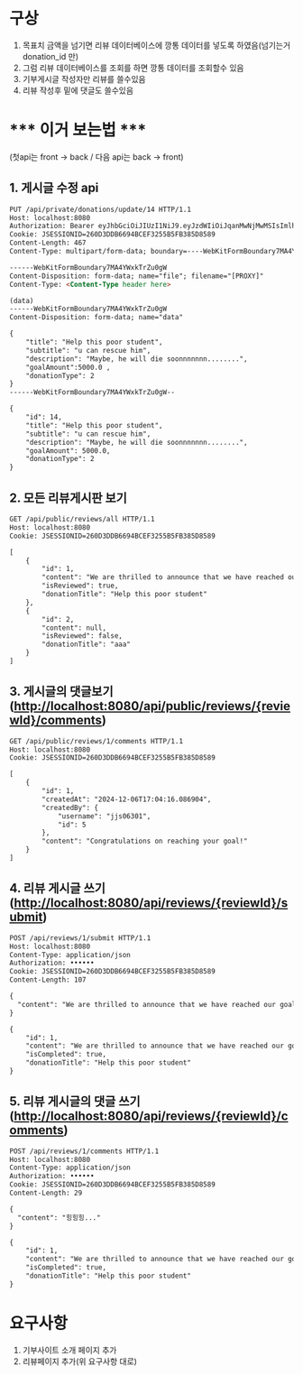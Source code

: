 # 구상

1. 목표치 금액을 넘기면 리뷰 데이터베이스에 깡통 데이터를 넣도록 하였음(넘기는거 donation_id 만)
2. 그럼 리뷰 데이터베이스를 조회를 하면 깡통 데이터를 조회할수 있음 
3. 기부게시글 작성자만 리뷰를 쓸수있음
4. 리뷰 작성후 밑에 댓글도 쓸수있음

# *** 이거 보는법 ***
(첫api는 front → back / 다음 api는 back → front)

## 1. 게시글 수정 api

```html
PUT /api/private/donations/update/14 HTTP/1.1
Host: localhost:8080
Authorization: Bearer eyJhbGciOiJIUzI1NiJ9.eyJzdWIiOiJqanMwNjMwMSIsImlhdCI6MTczMzQ3NDc3OCwiZXhwIjoxNzMzNDc4Mzc4fQ.tf7Va__7SibkAZNJVLKHguchWon3CG7bnVhvBkPkkHs
Cookie: JSESSIONID=260D3DDB6694BCEF3255B5FB385D8589
Content-Length: 467
Content-Type: multipart/form-data; boundary=----WebKitFormBoundary7MA4YWxkTrZu0gW

------WebKitFormBoundary7MA4YWxkTrZu0gW
Content-Disposition: form-data; name="file"; filename="[PROXY]"
Content-Type: <Content-Type header here>

(data)
------WebKitFormBoundary7MA4YWxkTrZu0gW
Content-Disposition: form-data; name="data"

{
    "title": "Help this poor student",
    "subtitle": "u can rescue him",
    "description": "Maybe, he will die soonnnnnnn........",
    "goalAmount":5000.0 ,
    "donationType": 2
}
------WebKitFormBoundary7MA4YWxkTrZu0gW--

```

```html
{
    "id": 14,
    "title": "Help this poor student",
    "subtitle": "u can rescue him",
    "description": "Maybe, he will die soonnnnnnn........",
    "goalAmount": 5000.0,
    "donationType": 2
}
```

## 2. 모든 리뷰게시판 보기

```html
GET /api/public/reviews/all HTTP/1.1
Host: localhost:8080
Cookie: JSESSIONID=260D3DDB6694BCEF3255B5FB385D8589
```

```html
[
    {
        "id": 1,
        "content": "We are thrilled to announce that we have reached our goal. Thank you for your support!",
        "isReviewed": true,
        "donationTitle": "Help this poor student"
    },
    {
        "id": 2,
        "content": null,
        "isReviewed": false,
        "donationTitle": "aaa"
    }
]
```

## 3. 게시글의 댓글보기([http://localhost:8080/api/public/reviews/{reviewId}/comments](http://localhost:8080/api/public/reviews/%7BreviewId%7D/comments))

```html
GET /api/public/reviews/1/comments HTTP/1.1
Host: localhost:8080
Cookie: JSESSIONID=260D3DDB6694BCEF3255B5FB385D8589
```

```html
[
    {
        "id": 1,
        "createdAt": "2024-12-06T17:04:16.086904",
        "createdBy": {
            "username": "jjs06301",
            "id": 5
        },
        "content": "Congratulations on reaching your goal!"
    }
]
```

## 4. 리뷰 게시글 쓰기([http://localhost:8080/api/reviews/{reviewId}/submit](http://localhost:8080/api/reviews/%7BreviewId%7D/submit))

```html
POST /api/reviews/1/submit HTTP/1.1
Host: localhost:8080
Content-Type: application/json
Authorization: ••••••
Cookie: JSESSIONID=260D3DDB6694BCEF3255B5FB385D8589
Content-Length: 107

{
  "content": "We are thrilled to announce that we have reached our goal. Thank you for your support!"
}
```

```html
{
    "id": 1,
    "content": "We are thrilled to announce that we have reached our goal. Thank you for your support!",
    "isCompleted": true,
    "donationTitle": "Help this poor student"
}
```

## 5. 리뷰 게시글의 댓글 쓰기([http://localhost:8080/api/reviews/{reviewId}/comments](http://localhost:8080/api/reviews/%7BreviewId%7D/comments))

```html
POST /api/reviews/1/comments HTTP/1.1
Host: localhost:8080
Content-Type: application/json
Authorization: ••••••
Cookie: JSESSIONID=260D3DDB6694BCEF3255B5FB385D8589
Content-Length: 29

{
  "content": "힝힝힝..."
}

```

```html
{
    "id": 1,
    "content": "We are thrilled to announce that we have reached our goal. Thank you for your support!",
    "isCompleted": true,
    "donationTitle": "Help this poor student"
}
```

# 요구사항

1. 기부사이트 소개 페이지 추가
2. 리뷰페이지 추가(위 요구사항 대로)

